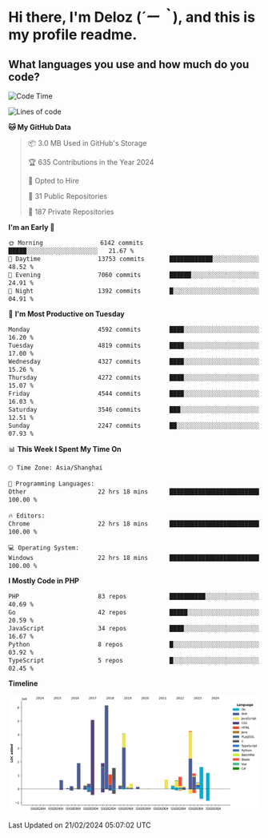 # **Hi there, I'm Deloz (*´ー｀*), and this is my profile readme.**

## **What languages you use and how much do you code?**

<!--START_SECTION:waka-->
![Code Time](http://img.shields.io/badge/Code%20Time-3%2C342%20hrs%2035%20mins-blue)

![Lines of code](https://img.shields.io/badge/From%20Hello%20World%20I%27ve%20Written-35.7%20million%20lines%20of%20code-blue)

**🐱 My GitHub Data** 

> 📦 3.0 MB Used in GitHub's Storage 
 > 
> 🏆 635 Contributions in the Year 2024
 > 
> 💼 Opted to Hire
 > 
> 📜 31 Public Repositories 
 > 
> 🔑 187 Private Repositories 
 > 
**I'm an Early 🐤** 

```text
🌞 Morning                6142 commits        █████░░░░░░░░░░░░░░░░░░░░   21.67 % 
🌆 Daytime                13753 commits       ████████████░░░░░░░░░░░░░   48.52 % 
🌃 Evening                7060 commits        ██████░░░░░░░░░░░░░░░░░░░   24.91 % 
🌙 Night                  1392 commits        █░░░░░░░░░░░░░░░░░░░░░░░░   04.91 % 
```
📅 **I'm Most Productive on Tuesday** 

```text
Monday                   4592 commits        ████░░░░░░░░░░░░░░░░░░░░░   16.20 % 
Tuesday                  4819 commits        ████░░░░░░░░░░░░░░░░░░░░░   17.00 % 
Wednesday                4327 commits        ████░░░░░░░░░░░░░░░░░░░░░   15.26 % 
Thursday                 4272 commits        ████░░░░░░░░░░░░░░░░░░░░░   15.07 % 
Friday                   4544 commits        ████░░░░░░░░░░░░░░░░░░░░░   16.03 % 
Saturday                 3546 commits        ███░░░░░░░░░░░░░░░░░░░░░░   12.51 % 
Sunday                   2247 commits        ██░░░░░░░░░░░░░░░░░░░░░░░   07.93 % 
```


📊 **This Week I Spent My Time On** 

```text
🕑︎ Time Zone: Asia/Shanghai

💬 Programming Languages: 
Other                    22 hrs 18 mins      █████████████████████████   100.00 % 

🔥 Editors: 
Chrome                   22 hrs 18 mins      █████████████████████████   100.00 % 

💻 Operating System: 
Windows                  22 hrs 18 mins      █████████████████████████   100.00 % 
```

**I Mostly Code in PHP** 

```text
PHP                      83 repos            ██████████░░░░░░░░░░░░░░░   40.69 % 
Go                       42 repos            █████░░░░░░░░░░░░░░░░░░░░   20.59 % 
JavaScript               34 repos            ████░░░░░░░░░░░░░░░░░░░░░   16.67 % 
Python                   8 repos             █░░░░░░░░░░░░░░░░░░░░░░░░   03.92 % 
TypeScript               5 repos             █░░░░░░░░░░░░░░░░░░░░░░░░   02.45 % 
```



**Timeline**

![Lines of Code chart](https://raw.githubusercontent.com/deloz/deloz/main/assets/bar_graph.png)


 Last Updated on 21/02/2024 05:07:02 UTC
<!--END_SECTION:waka-->
